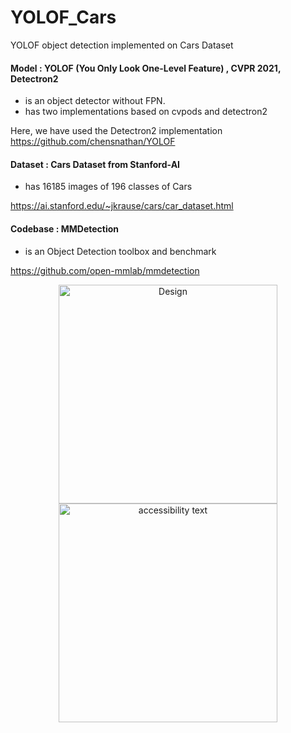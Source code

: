 # YOLOF_Cars
YOLOF object detection implemented on Cars Dataset

#### Model : YOLOF (You Only Look One-Level Feature) , CVPR 2021, Detectron2
- is an object detector without FPN. 
- has two implementations based on cvpods and detectron2

Here, we have used the Detectron2 implementation
https://github.com/chensnathan/YOLOF

#### Dataset : Cars Dataset from Stanford-AI
- has 16185 images of 196 classes of Cars

https://ai.stanford.edu/~jkrause/cars/car_dataset.html

#### Codebase : MMDetection
- is an Object Detection toolbox and benchmark

https://github.com/open-mmlab/mmdetection

<p align="center">
  <img src="https://github.com/sachvision/YOLOF_Cars/tree/main/Images/Design.JPG" width="350" title="Design">
  <img src="https://github.com/sachvision/YOLOF_Cars/tree/main/Images/Design.JPG" width="350" alt="accessibility text">
</p>
